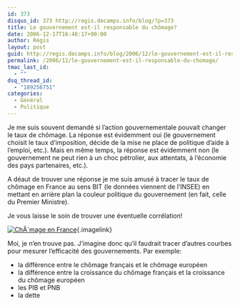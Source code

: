 ```yaml
---
id: 373
disqus_id: 373 http://regis.decamps.info/blog/?p=373
title: Le gouvernement est-il responsable du chômage?
date: 2006-12-17T16:48:17+00:00
author: Régis
layout: post
guid: http://regis.decamps.info/blog/2006/12/le-gouvernement-est-il-responsable-du-chomage/
permalink: /2006/12/le-gouvernement-est-il-responsable-du-chomage/
tmac_last_id:
  - ""
dsq_thread_id:
  - "189256751"
categories:
  - Général
  - Politique
---
```

Je me suis souvent demandé si l’action gouvernementale pouvait changer le taux de chômage. La réponse est évidemment oui (le gouvernement choisit le taux d’imposition, décide de la mise ne place de politique d’aide à l&#8217;emploi, etc.). Mais en même temps, la réponse est évidemment non (le gouvernement ne peut rien à un choc pétrolier, aux attentats, à l’économie des pays partenaires, etc.).

A déaut de trouver une réponse je me suis amusé à tracer le taux de chômage en France au sens BIT (le données viennent de l’INSEE) en mettant en arrière plan la couleur politique du gouvernement (en fait, celle du Premier Ministre).

Je vous laisse le soin de trouver une éventuelle corrélation!
  
[<img id="image374" src="http://regis.decamps.info/blog/wp-content/uploads/2006/12/capture14_comage.thumbnail.png" alt="ChÃ´mage en France" />](http://regis.decamps.info/blog/wp-content/uploads/2006/12/capture14_comage.png "ChÃ´mage en France"){.imagelink}

Moi, je n’en trouve pas. J’imagine donc qu’il faudrait tracer d’autres courbes pour mesurer l’efficacité des gouvernements. Par exemple:

  * la différence entre le chômage français et le chômage européen
  * la différence entre la croissance du chômage français et la croissance du chômage européen
  * les PIB et PNB
  * la dette
